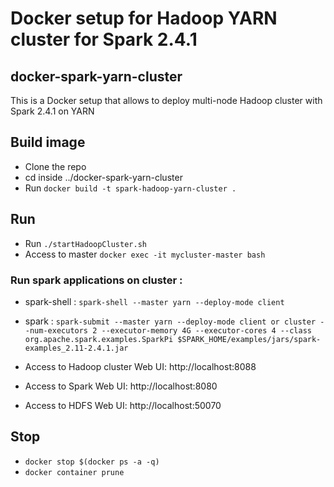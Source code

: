 # Docker setup for Hadoop YARN cluster for Spark 2.4.1

## docker-spark-yarn-cluster 

This is a Docker setup that allows to deploy multi-node Hadoop cluster with Spark 2.4.1 on YARN

## Build image
- Clone the repo 
- cd inside ../docker-spark-yarn-cluster 
- Run `docker build -t spark-hadoop-yarn-cluster .`

## Run  
- Run `./startHadoopCluster.sh`
- Access to master `docker exec -it mycluster-master bash`

### Run spark applications on cluster : 
- spark-shell : `spark-shell --master yarn --deploy-mode client`
- spark : `spark-submit --master yarn --deploy-mode client or cluster --num-executors 2 --executor-memory 4G --executor-cores 4 --class org.apache.spark.examples.SparkPi $SPARK_HOME/examples/jars/spark-examples_2.11-2.4.1.jar`

- Access to Hadoop cluster Web UI: http://localhost:8088
- Access to Spark Web UI: http://localhost:8080
- Access to HDFS Web UI: http://localhost:50070
  
## Stop 
- `docker stop $(docker ps -a -q)`
- `docker container prune`